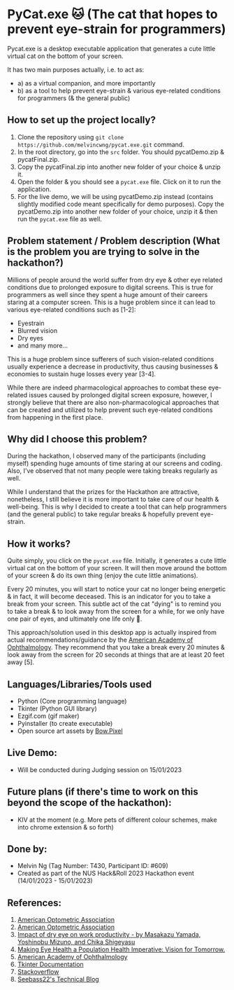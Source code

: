 # PyCat.exe 🐱 (The cat that hopes to prevent eye-strain for programmers)

Pycat.exe is a desktop executable application that generates a cute little virtual cat on the bottom of your screen.

It has two main purposes actually, i.e. to act as:

- a) as a virtual companion, and more importantly
- b) as a tool to help prevent eye-strain & various eye-related conditions for programmers (& the general public)

## How to set up the project locally?

1. Clone the repository using `git clone https://github.com/melvincwng/pycat.exe.git` command.
2. In the root directory, go into the `src` folder. You should pycatDemo.zip & pycatFinal.zip.
3. Copy the pycatFinal.zip into another new folder of your choice & unzip it.
4. Open the folder & you should see a `pycat.exe` file. Click on it to run the application.
5. For the live demo, we will be using pycatDemo.zip instead (contains slightly modified code meant specifically for demo purposes). Copy the pycatDemo.zip into another new folder of your choice, unzip it & then run the `pycat.exe` file as well.

## Problem statement / Problem description (What is the problem you are trying to solve in the hackathon?)

Millions of people around the world suffer from dry eye & other eye related conditions due to prolonged exposure to digital screens. This is true for programmers as well since they spent a huge amount of their careers staring at a computer screen. This is a huge problem since it can lead to various eye-related conditions such as [1-2]:

- Eyestrain
- Blurred vision
- Dry eyes
- and many more...

This is a huge problem since sufferers of such vision-related conditions usually experience a decrease in productivity, thus causing businesses & economies to sustain huge losses every year [3-4].

While there are indeed pharmacological approaches to combat these eye-related issues caused by prolonged digital screen exposure, however, I strongly believe that there are also non-pharmacological approaches that can be created and utilized to help prevent such eye-related conditions from happening in the first place.

## Why did I choose this problem?

During the hackathon, I observed many of the participants (including myself) spending huge amounts of time staring at our screens and coding. Also, I've observed that not many people were taking breaks regularly as well.

While I understand that the prizes for the Hackathon are attractive, nonetheless, I still believe it is more important to take care of our health & well-being. This is why I decided to create a tool that can help programmers (and the general public) to take regular breaks & hopefully prevent eye-strain.

## How it works?

Quite simply, you click on the `pycat.exe` file. Initially, it generates a cute little virtual cat on the bottom of your screen. It will then move around the bottom of your screen & do its own thing (enjoy the cute little animations).

Every 20 minutes, you will start to notice your cat no longer being energetic & in fact, it will become deceased. This is an indicator for you to take a break from your screen. This subtle act of the cat "dying" is to remind you to take a break & to look away from the screen for a while, for we only have one pair of eyes, and ultimately one life only 👀.

This approach/solution used in this desktop app is actually inspired from actual recommendations/guidance by the [American Academy of Ophthalmology](https://www.aao.org/eye-health/tips-prevention/digital-devices-your-eyes). They recommend that you take a break every 20 minutes & look away from the screen for 20 seconds at things that are at least 20 feet away [5].

## Languages/Libraries/Tools used

- Python (Core programming language)
- Tkinter (Python GUI library)
- Ezgif.com (gif maker)
- Pyinstaller (to create executable)
- Open source art assets by [Bow.Pixel](https://bowpixel.itch.io/cat-anim-16x16-black)

## Live Demo:

- Will be conducted during Judging session on 15/01/2023

## Future plans (if there's time to work on this beyond the scope of the hackathon):

- KIV at the moment (e.g. More pets of different colour schemes, make into chrome extension & so forth)

## Done by:

- Melvin Ng (Tag Number: T430, Participant ID: #609)
- Created as part of the NUS Hack&Roll 2023 Hackathon event (14/01/2023 - 15/01/2023)

## References:

1. [American Optometric Association](https://www.aoa.org/healthy-eyes/eye-and-vision-conditions/computer-vision-syndrome?sso=y)
2. [American Optometric Association](https://www.aoa.org/healthy-eyes/eye-and-vision-conditions/dry-eye?sso=y)
3. [Impact of dry eye on work productivity - by Masakazu Yamada, Yoshinobu Mizuno, and Chika Shigeyasu](https://www.ncbi.nlm.nih.gov/pmc/articles/PMC3471464/)
4. [Making Eye Health a Population Health Imperative: Vision for Tomorrow.](https://www.ncbi.nlm.nih.gov/books/NBK402367/)
5. [American Academy of Ophthalmology](https://www.aao.org/eye-health/tips-prevention/computer-vision-syndrome)
6. [Tkinter Documentation](https://docs.python.org/3/library/tkinter.html)
7. [Stackoverflow](https://stackoverflow.com/)
8. [Seebass22's Technical Blog](https://seebass22.github.io/python-desktop-pet-tutorial/)

